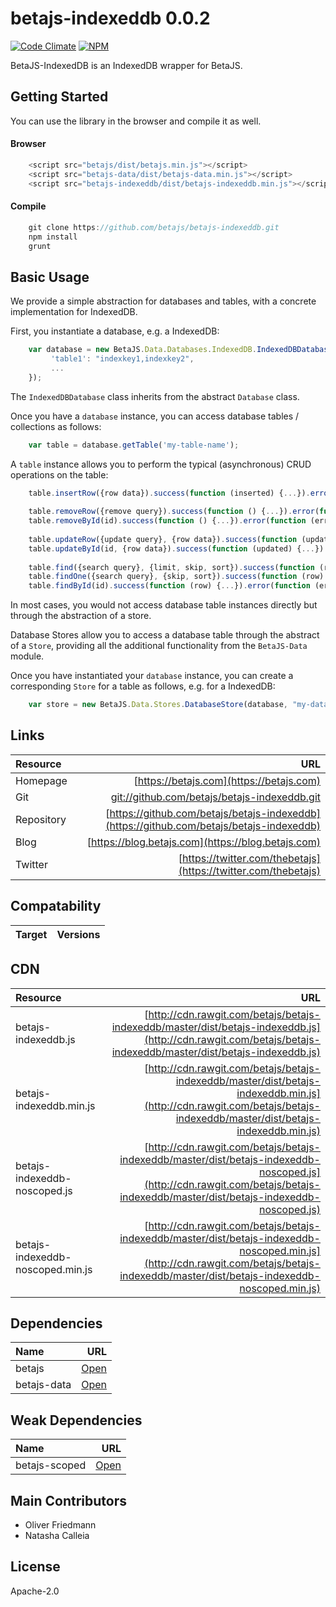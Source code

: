 # betajs-indexeddb 0.0.2
[![Code Climate](https://codeclimate.com/github/betajs/betajs-indexeddb/badges/gpa.svg)](https://codeclimate.com/github/betajs/betajs-indexeddb)
[![NPM](https://img.shields.io/npm/v/betajs-indexeddb.svg?style=flat)](https://www.npmjs.com/package/betajs-indexeddb)


BetaJS-IndexedDB is an IndexedDB wrapper for BetaJS.



## Getting Started


You can use the library in the browser and compile it as well.

#### Browser

```javascript
	<script src="betajs/dist/betajs.min.js"></script>
	<script src="betajs-data/dist/betajs-data.min.js"></script>
	<script src="betajs-indexeddb/dist/betajs-indexeddb.min.js"></script>
``` 

#### Compile

```javascript
	git clone https://github.com/betajs/betajs-indexeddb.git
	npm install
	grunt
```



## Basic Usage


We provide a simple abstraction for databases and tables, with a concrete implementation for IndexedDB.

First, you instantiate a database, e.g. a IndexedDB:

```javascript
	var database = new BetaJS.Data.Databases.IndexedDB.IndexedDBDatabase("database", {
	     'table1': "indexkey1,indexkey2",
         ...
    });
```
 
The `IndexedDBDatabase` class inherits from the abstract `Database` class.

Once you have a `database` instance, you can access database tables / collections as follows:

```javascript
	var table = database.getTable('my-table-name');
```

A `table` instance allows you to perform the typical (asynchronous) CRUD operations on the table:

```javascript
	table.insertRow({row data}).success(function (inserted) {...}).error(function (error) {...});
	
	table.removeRow({remove query}).success(function () {...}).error(function (error) {...});
	table.removeById(id).success(function () {...}).error(function (error) {...});
	
	table.updateRow({update query}, {row data}).success(function (updated) {...}).error(function (error) {...});
	table.updateById(id, {row data}).success(function (updated) {...}).error(function (error) {...});
	
	table.find({search query}, {limit, skip, sort}).success(function (rowIterator) {...}).error(function (error) {...});
	table.findOne({search query}, {skip, sort}).success(function (row) {...}).error(function (error) {...});
	table.findById(id).success(function (row) {...}).error(function (error) {...});
``` 

In most cases, you would not access database table instances directly but through the abstraction of a store.

Database Stores allow you to access a database table through the abstract of a `Store`, providing all the additional functionality from the `BetaJS-Data` module.

Once you have instantiated your `database` instance, you can create a corresponding `Store` for a table as follows, e.g. for a IndexedDB:

```javascript
	var store = new BetaJS.Data.Stores.DatabaseStore(database, "my-database-table");
```


## Links
| Resource   | URL |
| :--------- | --: |
| Homepage   | [https://betajs.com](https://betajs.com) |
| Git        | [git://github.com/betajs/betajs-indexeddb.git](git://github.com/betajs/betajs-indexeddb.git) |
| Repository | [https://github.com/betajs/betajs-indexeddb](https://github.com/betajs/betajs-indexeddb) |
| Blog       | [https://blog.betajs.com](https://blog.betajs.com) | 
| Twitter    | [https://twitter.com/thebetajs](https://twitter.com/thebetajs) | 
 



## Compatability
| Target | Versions |
| :----- | -------: |


## CDN
| Resource | URL |
| :----- | -------: |
| betajs-indexeddb.js | [http://cdn.rawgit.com/betajs/betajs-indexeddb/master/dist/betajs-indexeddb.js](http://cdn.rawgit.com/betajs/betajs-indexeddb/master/dist/betajs-indexeddb.js) |
| betajs-indexeddb.min.js | [http://cdn.rawgit.com/betajs/betajs-indexeddb/master/dist/betajs-indexeddb.min.js](http://cdn.rawgit.com/betajs/betajs-indexeddb/master/dist/betajs-indexeddb.min.js) |
| betajs-indexeddb-noscoped.js | [http://cdn.rawgit.com/betajs/betajs-indexeddb/master/dist/betajs-indexeddb-noscoped.js](http://cdn.rawgit.com/betajs/betajs-indexeddb/master/dist/betajs-indexeddb-noscoped.js) |
| betajs-indexeddb-noscoped.min.js | [http://cdn.rawgit.com/betajs/betajs-indexeddb/master/dist/betajs-indexeddb-noscoped.min.js](http://cdn.rawgit.com/betajs/betajs-indexeddb/master/dist/betajs-indexeddb-noscoped.min.js) |



## Dependencies
| Name | URL |
| :----- | -------: |
| betajs | [Open](https://github.com/betajs/betajs) |
| betajs-data | [Open](https://github.com/betajs/betajs-data) |


## Weak Dependencies
| Name | URL |
| :----- | -------: |
| betajs-scoped | [Open](https://github.com/betajs/betajs-scoped) |


## Main Contributors

- Oliver Friedmann
- Natasha Calleia

## License

Apache-2.0







